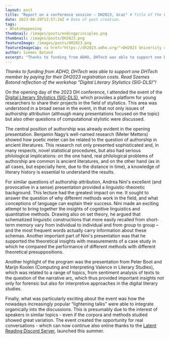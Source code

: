 ```yaml
---
layout: post
title: "Report on a conference session – DH2023, Graz" # Title of the blog post.
date: 2023-08-29T13:57:24Z # Date of post creation.
tags:
- WhatsHappening
thumbnail: /images/posts/endingprinciples.png
thumbnail: /images/posts/DH2023.png
featureImage: /images/posts/DH2023.png
featureImageCap: <a href="https://dh2023.adho.org/">DH2023 University of Graz</a>
author: Szemes Botond
excerpt: "Thanks to funding from ADHO, DHTech was able to support one DHTech member by paying for their DH2023 registration costs. Read Szemes Botond reflection of the workshop \"Digital Literary Stylistics (SIG-DLS)\"!"
---
```


*Thanks to funding from ADHO, DHTech was able to support one DHTech member by paying for their DH2023 registration costs. Read Szemes Botond reflection of the workshop "Digital Literary Stylistics (SIG-DLS)"!*

<!--more-->

On the opening day of the 2023 DH conference, I attended the event of the [Digital Literary Stylistics (SIG-DLS)](https://dls.hypotheses.org/dls-blog), which provides a platform for young researchers to share their projects in the field of stylistics. This area was understood in a broad sense in the event, in that not only issues of authorship attribution (although many presentations focused on the topic) but also other questions of computational stylistic were discussed.
 
The central position of authorship was already evident in the opening presentation. Benjamin Nagy’s well-named research (Meter Metters) showed how poetic meter can be related to the question of authorship in ancient literatures. This research not only presented sophisticated and, in many respects, novel statistical procedures, but also had serious philological implications: on the one hand, real philological problems of authorship are common is ancient literatures, and on the other hand (as in all cases, but especially here, due to the distance in time), a knowledge of literary history is essential to understand the results.
 
For similar questions of authorship attribution, Andrea Nini's excellent (and provocative in a sense) presentation provided a linguistic-theoretic background. This lecture had the greatest impact on me. It sought to answer the question of why different methods work in the field, and what conceptions of language can explain their success. Nini made an exciting attempt to bring together the insights of cognitive linguistics and quantitative methods. Drawing also on set theory, he argued that schematized linguistic constructions that more easily recalled from short-term memory vary from individual to individual and from group to group – and the most frequent words actually carry information about these schemas. Another important part of Nini's presentation was that he supported the theoretical insights with measurements of a case study in which he compared the performance of different methods with different theoretical presuppositions.
 
Another highlight of the program was the presentation from Peter Boot and Marijn Koolen (Computing and Interpreting Valence in Literary Studies), which was related to a range of topics, from sentiment analysis of texts to the question of the narrative arc, which thus provided important insights not only for forensic but also for interpretive approaches in the digital literary studies.
 
Finally, what was particularly exciting about the event was how the nowadays increasingly popular “lightening talks” were able to integrate organically into the discussions. This is presumably due to the interest of speakers in similar topics - even if the corpora and methods studied showed great variation. The event created the opportunity for real conversations - which can now continue also online thanks to the [Latent Reading Discord Server](https://discord.gg/8CzyKVGX), launched this summer.
